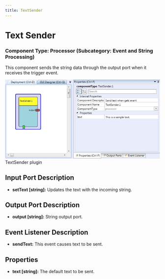 ```yaml
---
title: TextSender
---
```


# Text Sender

### Component Type: Processor (Subcategory: Event and String Processing)

This component sends the string data through the output port when it receives the trigger event.

![Screenshot: TextSender plugin](./img/TextSender.jpg "Screenshot: TextSender plugin")  
TextSender plugin

## Input Port Description

- **setText \[string\]:** Updates the text with the incoming string.

## Output Port Description

- **output \[string\]:** String output port.

## Event Listener Description

- **sendText:** This event causes text to be sent.

## Properties

- **text \[string\]:** The default text to be sent.
